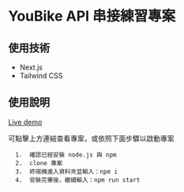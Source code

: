 # YouBike API 串接練習專案

## 使用技術

- Next.js
- Tailwind CSS

## 使用說明

[Live demo](https://ubike-gmeck0lgt-owenlu0125s-projects.vercel.app)

可點擊上方連結查看專案，或依照下面步驟以啟動專案

      1.  確認已經安裝 node.js 與 npm
      2.  clone 專案
      3.  終端機進入資料夾並輸入：npm i
      4.  安裝完畢後，繼續輸入：npm run start
